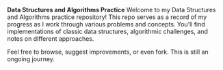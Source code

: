 <h>**Data Structures and Algorithms Practice**<h>
Welcome to my Data Structures and Algorithms practice repository! This repo serves as a record of my progress as I work through various problems and concepts. You’ll find implementations of classic data structures, algorithmic challenges, and notes on different approaches.

Feel free to browse, suggest improvements, or even fork. 
This is still an ongoing journey. 
